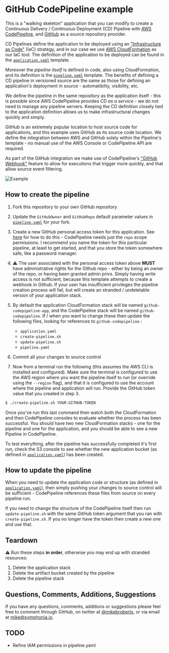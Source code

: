 # GitHub CodePipeline example

This is a "walking skeleton" application that you can modify to create a Continuous Delivery / Continuous Deployment (CD) Pipeline
with [AWS CodePipeline](https://aws.amazon.com/codepipeline/), and [GitHub](https://github.com/) as a source repository provider.

CD Pipelines define the application to be deployed using an ["Infrastructure as Code"](https://en.wikipedia.org/wiki/Infrastructure_as_code) (IaC) strategy, and in our case we use [AWS CloudFormation](https://aws.amazon.com/cloudformation/) as our IaC tool. The definition of the application to be deployed can be found in the [`application.yaml`](./application.yaml) template.

Moreover the *pipeline itself* is defined in code, also using CloudFormation, and its definition is the [`pipeline.yaml`](./pipeline.yaml) template. The benefits of defining a CD pipeline in versioned source are the same as those for defining an application's deployment in source - automatibilty, visibility, etc. 

We define the pipeline in the same repository as the application itself - this is possible since AWS CodePipeline provides *CD as a service* - we do not need to manage any pipeline servers. Keeping the CD definition closely tied to the application definition allows us to make infrastructural changes quickly and simply.

GitHub is an extremely popular location to host source code for applications, and this example uses GitHub as its source code location. We define the integration between AWS and GitHub solely within the Pipeline's template - no manual use of the AWS Console or CodePipeline API are required.

As part of the GitHub integration we make use of CodePipeline's ["GitHub Webhook"](https://docs.aws.amazon.com/codepipeline/latest/userguide/pipelines-webhooks.html) feature to allow for executions that trigger more quickly, and that allow source event filtering.

![Example](images/githubpipeline.png "Example of a successful execution")

## How to create the pipeline

1. Fork this repository to your own GitHub repository

1. Update the `GitHubOwner` and `GitHubRepo` default parameter values in [`pipeline.yaml`](./pipeline.yaml) for your fork.

1. Create a new GitHub personal access token for this application. See [here](https://help.github.com/articles/creating-a-personal-access-token-for-the-command-line/) for how to do this - CodePipeline needs just the `repo` scope permissions. I recommend you name the token for this particular pipeline, at least to get started, and that you store the token somewhere safe, like a password manager.

1. :warning: The user associated with the personal access token above **MUST** have administrative rights for the Github repo - either by being an owner of the repo, or having been granted admin privs. Simply having write access is not sufficient, because this template attempts to create a webhook in Github. If your user has insufficient privileges the pipeline creation process will fail, but will create an stranded / undeletable version of your application stack.

1. By default the application CloudFormation stack will be named `github-codepipeline-app`, and the CodePipeline stack will be named `github-codepipeline`. If / when you want to change these then update the following files, looking for references to `github-codepipeline` :
    * `application.yaml`
    * `create-pipeline.sh`
    * `update-pipeline.sh`
    * `pipeline.yaml`

1. Commit all your changes to source control

1. Now from a terminal run the following (this assumes the AWS CLI is installed and configured). Make sure the terminal is configured to use the AWS region where you want the pipeline itself to run (or override using the `--region` flag), and that it is configured to use the account where the pipeline and application will run. Provide the GitHub token value that you created in step 3.

``` bash
$ ./create-pipeline.sh YOUR-GITHUB-TOKEN
```

Once you've run this last command then watch both the CloudFormation and then CodePipeline consoles to evaluate whether the process has been successful. You should have two new CloudFormation stacks - one for the pipeline and one for the application, and you should be able to see a new Pipeline in CodePipeline.

To test everything, after the pipeline has successfully completed it's first run, check the S3 console to see whether the new application bucket (as defined in [`application.yaml`](./application.yaml)) has been created.

## How to update the pipeline

When you need to update the application code or structure (as defined in [`application.yaml`](./application.yaml)), then simply pushing your changes to source control will be sufficient - CodePipeline references these files from source on every pipeline run.

If you need to change the structure of the CodePipeline itself then run `update-pipeline.sh` with the same GitHub token argument that you ran with `create-pipeline.sh`. If you no longer have the token then create a new one and use that.

## Teardown

:warning: Run these steps **in order**, otherwise you may end up with stranded resources:

1. Delete the application stack
1. Delete the artifact bucket created by the pipeline
1. Delete the pipeline stack

## Questions, Comments, Additions, Suggestions

If you have any questions, comments, additions or suggestions please feel free to comment through GitHub, on twitter at [@mikebroberts](https://twitter.com/mikebroberts), or via email at mike@symphonia.io.

## TODO

* Refine IAM permissions in pipeline.yaml

